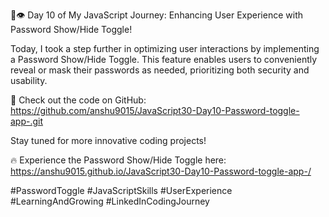 🔑👁️ Day 10 of My JavaScript Journey: Enhancing User Experience with Password Show/Hide Toggle!

Today, I took a step further in optimizing user interactions by implementing a Password Show/Hide Toggle. This feature enables users to conveniently reveal or mask their passwords as needed, prioritizing both security and usability.

🔗 Check out the code on GitHub: https://github.com/anshu9015/JavaScript30-Day10-Password-toggle-app-.git

Stay tuned for more innovative coding projects!

🔥 Experience the Password Show/Hide Toggle here: https://anshu9015.github.io/JavaScript30-Day10-Password-toggle-app-/

#PasswordToggle #JavaScriptSkills #UserExperience #LearningAndGrowing #LinkedInCodingJourney